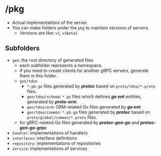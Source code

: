 # /pkg

- Actual implementations of the server.
- You can make folders under the `pkg` to maintain versions of servers.
    - Versions are like: `v1`, `v1beta1`

## Subfolders
- `gen`: the root directory of generated files
  - each subfolder represents a namespace.
  - if you need to create clients for another gRPC servers, generate them in this folder.
  - `gen/tdoo`
    - `*.pb.go` files generated by **_protoc_** based on `proto/tdoo/*.proto` files. 
    - `gen/tdoo/schema`: `*.go` files which defines **_go ent_** entities, generated by **_proto-orm_**.
    - `gen/tdoo/orm`: ORM-related Go files generated by **_go ent_**.
    - `gen/tdoo/common`: `*.pb.go` files generated by **_protoc_** based on `proto/global/common/*.proto` files.
  - for gRPC-related Go files generated by **_protoc-gen-go_** and **_protoc-gen-go-grpc_** 
- `handler`: implementations of handlers
- `interfaces`: interface definitions
- `repository`: implementations of repositories
- `service`: implementations of services